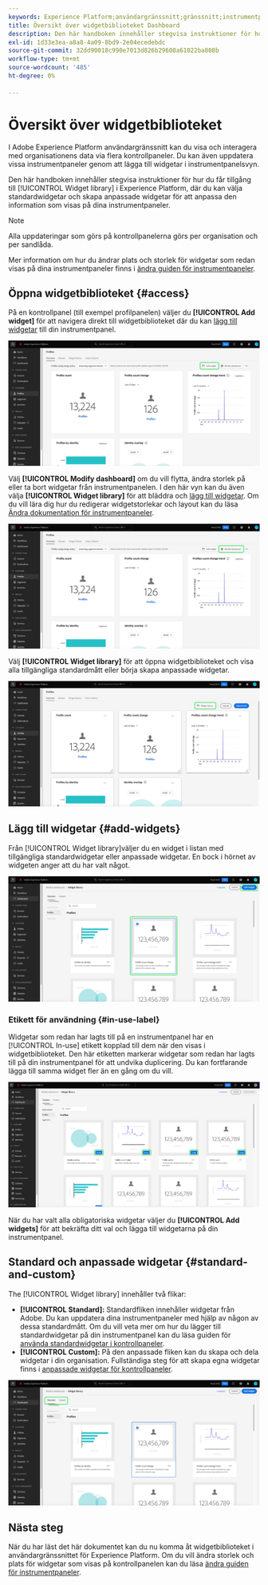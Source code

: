 ```yaml
---
keywords: Experience Platform;användargränssnitt;gränssnitt;instrumentpaneler;instrumentpanel;profiler;segment;mål;licensanvändning
title: Översikt över widgetbiblioteket Dashboard
description: Den här handboken innehåller stegvisa instruktioner för hur du kommer åt widgetbiblioteket i Adobe Experience Platform.
exl-id: 1d33e3ea-a8a8-4a09-8bd9-2e04ecedebdc
source-git-commit: 32dd90018c990e7013d826b29608a61022ba808b
workflow-type: tm+mt
source-wordcount: '485'
ht-degree: 0%

---
```


# Översikt över widgetbiblioteket

I Adobe Experience Platform användargränssnitt kan du visa och interagera med organisationens data via flera kontrollpaneler. Du kan även uppdatera vissa instrumentpaneler genom att lägga till widgetar i instrumentpanelsvyn.

Den här handboken innehåller stegvisa instruktioner för hur du får tillgång till [!UICONTROL Widget library] i Experience Platform, där du kan välja standardwidgetar och skapa anpassade widgetar för att anpassa den information som visas på dina instrumentpaneler.

>[!NOTE]
>
>Alla uppdateringar som görs på kontrollpanelerna görs per organisation och per sandlåda.

Mer information om hur du ändrar plats och storlek för widgetar som redan visas på dina instrumentpaneler finns i [ändra guiden för instrumentpaneler](modify.md).

## Öppna widgetbiblioteket {#access}

På en kontrollpanel (till exempel profilpanelen) väljer du **[!UICONTROL Add widget]** för att navigera direkt till widgetbiblioteket där du kan [lägg till widgetar](#add-widgets) till din instrumentpanel.

![Panelöversiktsfliken Profiler med knappen Lägg till widget markerad.](../images/customization/profiles-overview-add-widget.png)

Välj **[!UICONTROL Modify dashboard]** om du vill flytta, ändra storlek på eller ta bort widgetar från instrumentpanelen. I den här vyn kan du även välja **[!UICONTROL Widget library]** för att bläddra och [lägg till widgetar](#add-widgets). Om du vill lära dig hur du redigerar widgetstorlekar och layout kan du läsa [Ändra dokumentation för instrumentpaneler](./modify.md).

![Panelen Profiler - översikt med kontrollpanelen Ändra markerad.](../images/customization/modify-dashboard.png)

Välj **[!UICONTROL Widget library]** för att öppna widgetbiblioteket och visa alla tillgängliga standardmått eller börja skapa anpassade widgetar.

![Vyn Ändra kontrollpanel med widgetbiblioteket markerat.](../images/customization/widget-library-button.png)

## Lägg till widgetar {#add-widgets}

Från [!UICONTROL Widget library]väljer du en widget i listan med tillgängliga standardwidgetar eller anpassade widgetar. En bock i hörnet av widgeten anger att du har valt något.

![Widgetbiblioteket med en markerad widget och bockmarkering markerad.](../images/customization/confirm-selected-widget-to-add.png)

### Etikett för användning {#in-use-label}

Widgetar som redan har lagts till på en instrumentpanel har en [!UICONTROL In-use] etikett kopplad till dem när den visas i widgetbiblioteket. Den här etiketten markerar widgetar som redan har lagts till på din instrumentpanel för att undvika duplicering. Du kan fortfarande lägga till samma widget fler än en gång om du vill.

![Widgetbiblioteket med etiketten som används markerad.](../images/customization/in-use-label.png)

När du har valt alla obligatoriska widgetar väljer du **[!UICONTROL Add widgets]** för att bekräfta ditt val och lägga till widgetarna på din instrumentpanel.

## Standard och anpassade widgetar {#standard-and-custom}

The [!UICONTROL Widget library] innehåller två flikar:

* **[!UICONTROL Standard]:** Standardfliken innehåller widgetar från Adobe. Du kan uppdatera dina instrumentpaneler med hjälp av någon av dessa standardmått. Om du vill veta mer om hur du lägger till standardwidgetar på din instrumentpanel kan du läsa guiden för [använda standardwidgetar i kontrollpaneler](standard-widgets.md).
* **[!UICONTROL Custom]:** På den anpassade fliken kan du skapa och dela widgetar i din organisation. Fullständiga steg för att skapa egna widgetar finns i [anpassade widgetar för kontrollpaneler](custom-widgets.md).

![Widgetbiblioteket med standardflikar och anpassade flikar markerade.](../images/customization/widget-library.png)

## Nästa steg

När du har läst det här dokumentet kan du nu komma åt widgetbiblioteket i användargränssnittet för Experience Platform. Om du vill ändra storlek och plats för widgetar som visas på kontrollpanelen kan du läsa [ändra guiden för instrumentpaneler](modify.md).
